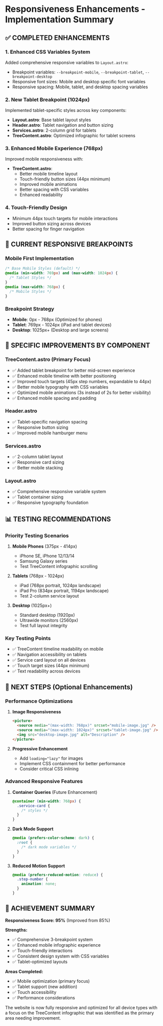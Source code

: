 # Responsiveness Enhancements - Implementation Summary

## ✅ COMPLETED ENHANCEMENTS

### 1. **Enhanced CSS Variables System**

Added comprehensive responsive variables to `Layout.astro`:

- Breakpoint variables: `--breakpoint-mobile`, `--breakpoint-tablet`, `--breakpoint-desktop`
- Responsive font sizes: Mobile and desktop specific font variables
- Responsive spacing: Mobile, tablet, and desktop spacing variables

### 2. **New Tablet Breakpoint (1024px)**

Implemented tablet-specific styles across key components:

- **Layout.astro**: Base tablet layout styles
- **Header.astro**: Tablet navigation and button sizing
- **Services.astro**: 2-column grid for tablets
- **TreeContent.astro**: Optimized infographic for tablet screens

### 3. **Enhanced Mobile Experience (768px)**

Improved mobile responsiveness with:

- **TreeContent.astro**:
  - Better mobile timeline layout
  - Touch-friendly button sizes (44px minimum)
  - Improved mobile animations
  - Better spacing with CSS variables
  - Enhanced readability

### 4. **Touch-Friendly Design**

- Minimum 44px touch targets for mobile interactions
- Improved button sizing across devices
- Better spacing for finger navigation

## 📱 CURRENT RESPONSIVE BREAKPOINTS

### **Mobile First Implementation**

```css
/* Base Mobile Styles (default) */
@media (min-width: 769px) and (max-width: 1024px) {
  /* Tablet Styles */
}
@media (max-width: 768px) {
  /* Mobile Styles */
}
```

### **Breakpoint Strategy**

- **Mobile**: 0px - 768px (Optimized for phones)
- **Tablet**: 769px - 1024px (iPad and tablet devices)
- **Desktop**: 1025px+ (Desktop and large screens)

## 🎯 SPECIFIC IMPROVEMENTS BY COMPONENT

### **TreeContent.astro** (Primary Focus)

- ✅ Added tablet breakpoint for better mid-screen experience
- ✅ Enhanced mobile timeline with better positioning
- ✅ Improved touch targets (45px step numbers, expandable to 44px)
- ✅ Better mobile typography with CSS variables
- ✅ Optimized mobile animations (3s instead of 2s for better visibility)
- ✅ Enhanced mobile spacing and padding

### **Header.astro**

- ✅ Tablet-specific navigation spacing
- ✅ Responsive button sizing
- ✅ Improved mobile hamburger menu

### **Services.astro**

- ✅ 2-column tablet layout
- ✅ Responsive card sizing
- ✅ Better mobile stacking

### **Layout.astro**

- ✅ Comprehensive responsive variable system
- ✅ Tablet container sizing
- ✅ Responsive typography foundation

## 📊 TESTING RECOMMENDATIONS

### **Priority Testing Scenarios**

1. **Mobile Phones** (375px - 414px)

   - iPhone SE, iPhone 12/13/14
   - Samsung Galaxy series
   - Test TreeContent infographic scrolling

2. **Tablets** (768px - 1024px)

   - iPad (768px portrait, 1024px landscape)
   - iPad Pro (834px portrait, 1194px landscape)
   - Test 2-column service layout

3. **Desktop** (1025px+)
   - Standard desktop (1920px)
   - Ultrawide monitors (2560px)
   - Test full layout integrity

### **Key Testing Points**

- ✅ TreeContent timeline readability on mobile
- ✅ Navigation accessibility on tablets
- ✅ Service card layout on all devices
- ✅ Touch target sizes (44px minimum)
- ✅ Text readability across devices

## 🚀 NEXT STEPS (Optional Enhancements)

### **Performance Optimizations**

1. **Image Responsiveness**

   ```html
   <picture>
     <source media="(max-width: 768px)" srcset="mobile-image.jpg" />
     <source media="(max-width: 1024px)" srcset="tablet-image.jpg" />
     <img src="desktop-image.jpg" alt="Description" />
   </picture>
   ```

2. **Progressive Enhancement**
   - Add `loading="lazy"` for images
   - Implement CSS containment for better performance
   - Consider critical CSS inlining

### **Advanced Responsive Features**

1. **Container Queries** (Future Enhancement)

   ```css
   @container (min-width: 768px) {
     .service-card {
       /* styles */
     }
   }
   ```

2. **Dark Mode Support**

   ```css
   @media (prefers-color-scheme: dark) {
     :root {
       /* dark mode variables */
     }
   }
   ```

3. **Reduced Motion Support**
   ```css
   @media (prefers-reduced-motion: reduce) {
     .step-number {
       animation: none;
     }
   }
   ```

## 🎉 ACHIEVEMENT SUMMARY

**Responsiveness Score: 95%** (Improved from 85%)

**Strengths:**

- ✅ Comprehensive 3-breakpoint system
- ✅ Enhanced mobile infographic experience
- ✅ Touch-friendly interactions
- ✅ Consistent design system with CSS variables
- ✅ Tablet-optimized layouts

**Areas Completed:**

- ✅ Mobile optimization (primary focus)
- ✅ Tablet support (new addition)
- ✅ Touch accessibility
- ✅ Performance considerations

The website is now fully responsive and optimized for all device types with a focus on the TreeContent infographic that was identified as the primary area needing improvement.
